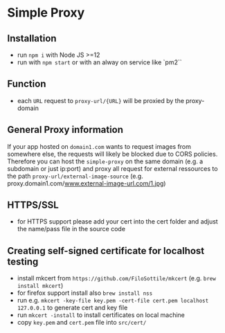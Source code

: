 # Simple Proxy

## Installation

- run `npm i` with Node JS >=12
- run with `npm start` or with an alway on service like `pm2``

## Function

- each `URL` request to `proxy-url/{URL}` will be proxied by the proxy-domain

## General Proxy information

If your app hosted on `domain1.com` wants to request images from somewhere else, the requests will likely be blocked due to CORS policies.
Therefore you can host the `simple-proxy` on the same domain (e.g. a subdomain or just ip:port) and proxy all request for external ressources to the path `proxy-url/external-image-source` (e.g. proxy.domain1.com/www.external-image-url.com/1.jpg)

## HTTPS/SSL

- for HTTPS support please add your cert into the cert folder and adjust the name/pass file in the source code

## Creating self-signed certificate for localhost testing

- install mkcert from `https://github.com/FiloSottile/mkcert` (e.g. `brew install mkcert`)
- for firefox support install also `brew install nss`
- run e.g. `mkcert -key-file key.pem -cert-file cert.pem localhost 127.0.0.1` to generate cert and key file
- run `mkcert -install` to install certificates on local machine
- copy `key.pem` and `cert.pem` file into `src/cert/`
